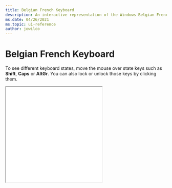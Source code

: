```yaml
---
title: Belgian French Keyboard
description: An interactive representation of the Windows Belgian French keyboard. To see different keyboard states, click or move the mouse over the state keys.
ms.date: 04/26/2021
ms.topic: ui-reference
author: jowilco
---
```


# Belgian French Keyboard

To see different keyboard states, move the mouse over state keys such as **Shift**, **Caps** or **AltGr**. You can also lock or unlock those keys by clicking them.

<iframe src="kbdbe_2.html" height="300"></iframe>

